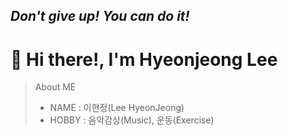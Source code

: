 <!-- - 👋 Hi, I’m @wono9962
- 👀 I’m interested in ...
- 🌱 I’m currently learning ...
- 💞️ I’m looking to collaborate on ...
- 📫 How to reach me ... -->

<!---
wono9962/wono9962 is a ✨ special ✨ repository because its `README.md` (this file) appears on your GitHub profile.
You can click the Preview link to take a look at your changes.
--->

<h2 class="code-line" data-line-start=1 data-line-end=2 ><a id="_The_Last_Markdown_Editor_Ever__1"></a><em>Don't give up! You can do it!</em></h2>

👋 Hi there!, I'm Hyeonjeong Lee
===

> About ME
>   + NAME : 이현정(Lee HyeonJeong)
>   + HOBBY : 음악감상(Music), 운동(Exercise)
